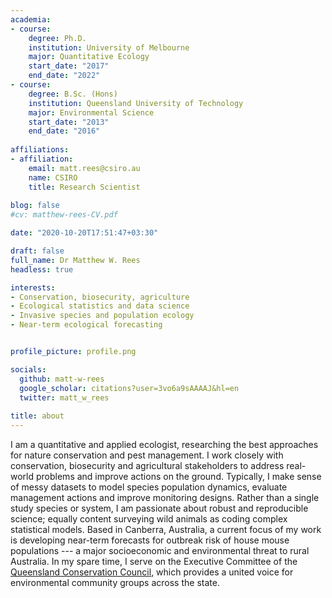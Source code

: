 ```yaml
---
academia:
- course:
    degree: Ph.D.
    institution: University of Melbourne
    major: Quantitative Ecology
    start_date: "2017"
    end_date: "2022"
- course:
    degree: B.Sc. (Hons)
    institution: Queensland University of Technology
    major: Environmental Science
    start_date: "2013"
    end_date: "2016"
    
affiliations:
- affiliation:
    email: matt.rees@csiro.au
    name: CSIRO
    title: Research Scientist
    
blog: false
#cv: matthew-rees-CV.pdf

date: "2020-10-20T17:51:47+03:30"

draft: false
full_name: Dr Matthew W. Rees
headless: true

interests:
- Conservation, biosecurity, agriculture
- Ecological statistics and data science
- Invasive species and population ecology 
- Near-term ecological forecasting


profile_picture: profile.png

socials:
  github: matt-w-rees
  google_scholar: citations?user=3vo6a9sAAAAJ&hl=en
  twitter: matt_w_rees
  
title: about
---
```


I am a quantitative and applied ecologist, researching the best approaches for nature conservation and pest management. 
I work closely with conservation, biosecurity and agricultural stakeholders to address real-world problems and improve actions on the ground.
Typically, I make sense of messy datasets to model species population dynamics, evaluate management actions and improve monitoring designs. 
Rather than a single study species or system, I am passionate about robust and reproducible science; equally content surveying wild animals as coding complex statistical models. 
Based in Canberra, Australia, a current focus of my work is developing near-term forecasts for outbreak risk of house mouse populations --- a major socioeconomic and environmental threat to rural Australia. 
In my spare time, I serve on the Executive Committee of the [Queensland Conservation Council](https://www.queenslandconservation.org.au/), which provides a united voice for environmental community groups across the state. 
